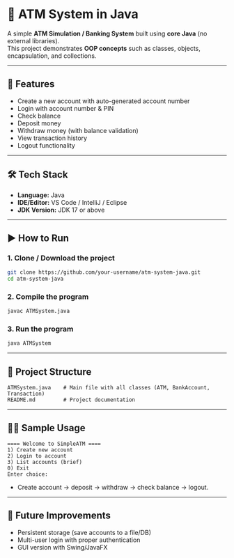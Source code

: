 # 🏦 ATM System in Java

A simple **ATM Simulation / Banking System** built using **core Java** (no external libraries).  
This project demonstrates **OOP concepts** such as classes, objects, encapsulation, and collections.

---

## 📌 Features
- Create a new account with auto-generated account number  
- Login with account number & PIN  
- Check balance  
- Deposit money  
- Withdraw money (with balance validation)  
- View transaction history  
- Logout functionality  

---

## 🛠️ Tech Stack
- **Language:** Java  
- **IDE/Editor:** VS Code / IntelliJ / Eclipse  
- **JDK Version:** JDK 17 or above  

---

## ▶️ How to Run

### 1. Clone / Download the project
```bash
git clone https://github.com/your-username/atm-system-java.git
cd atm-system-java
````

### 2. Compile the program

```bash
javac ATMSystem.java
```

### 3. Run the program

```bash
java ATMSystem
```

---

## 📂 Project Structure

```
ATMSystem.java    # Main file with all classes (ATM, BankAccount, Transaction)
README.md         # Project documentation
```

---

## 🧑‍💻 Sample Usage

```
==== Welcome to SimpleATM ====
1) Create new account
2) Login to account
3) List accounts (brief)
0) Exit
Enter choice:
```

* Create account → deposit → withdraw → check balance → logout.

---

## 🚀 Future Improvements

* Persistent storage (save accounts to a file/DB)
* Multi-user login with proper authentication
* GUI version with Swing/JavaFX

